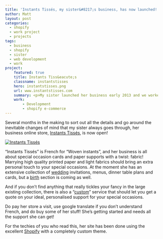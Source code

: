 ```yaml
---
title: 'Instants Tissés, my sister&#8217;s business, has now launched!'
author: Matt
layout: post
categories:
  - shopify
  - work project
  - projects
tags:
  - business
  - shopify
  - sister
  - web development
  - work
project:
    featured: true
    title: Instants Tiss&eacute;s
    classname: instantstisses
    hero: instantstisses.png
    url: www.instantstisses.com
    summary: <p>My sister launched her business early 2013 and we worked together to produce her online shop using shopify as the e-commerce platform.</p><p>She produced the designs under my guidance and I did the integration alongside the custom coding necessary to offer to her customers the functionality she wanted.</p>
    work:
        - Development
        - shopify e-commerce
---
```

Several months in the making to sort out all the details and go around the inevitable changes of mind that my sister always goes through, her business online store, [Instants Tissés][1], is now open!

<p class="attachement"><a href="http://www.instantstisses.com/" title="Instants Tissés"><img src="{{ "logo_IT.png" | image_path | cdn }}" alt="Instants Tissés" /></a></p>

&#8220;Instants Tissés&#8221; is French for &#8220;Woven instants&#8221;, and her business is all about special occasion cards and paper supports with a twist: fabric! Marrying high quality printed paper and light fabrics should bring an extra personal touch to your special occasions. At the moment she has an extensive collection of [wedding][2] invitations, menus, dinner table plans and cards, but a [birth][3] section is coming as well.

And if you don&#8217;t find anything that really tickles your fancy in the large existing collection, there is also a &#8220;[custom][4]&#8221; service that should let you get a quote on your ideal, personalised support for your special occasions.

Do pay her store a visit, use google translate if you don&#8217;t understand French, and do buy some of her stuff! She&#8217;s getting started and needs all the support she can get!

For the techies of you who read this, her site has been done using the excellent [Shopify][5] with a completely custom theme.

 [1]: http://www.instantstisses.com/ "Instants Tissés"
 [2]: https://instants-tisses.myshopify.com/collections/mariage-pacs "Instants Tissés wedding section"
 [3]: https://instants-tisses.myshopify.com/collections/naissance "Instants Tissés birth section"
 [4]: http://www.instantstisses.com/pages/sur-mesure "Instants Tissés custom section"
 [5]: http://shopify.com "Shopify"